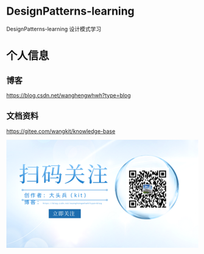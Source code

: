 # DesignPatterns-learning

DesignPatterns-learning 设计模式学习

# 个人信息
## 博客
https://blog.csdn.net/wanghengwhwh?type=blog

## 文档资料

https://gitee.com/wangkit/knowledge-base

![alt text](https://github.com/wanghengGit/Energy_Internet/blob/main/images/%E4%B8%AA%E4%BA%BA.png)
